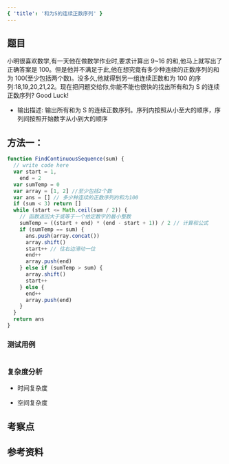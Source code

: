 ```yaml
---
{ 'title': '和为S的连续正数序列' }
---
```


## 题目

小明很喜欢数学,有一天他在做数学作业时,要求计算出 9~16 的和,他马上就写出了正确答案是 100。但是他并不满足于此,他在想究竟有多少种连续的正数序列的和为 100(至少包括两个数)。没多久,他就得到另一组连续正数和为 100 的序列:18,19,20,21,22。现在把问题交给你,你能不能也很快的找出所有和为 S 的连续正数序列? Good Luck!

- 输出描述:
  输出所有和为 S 的连续正数序列。序列内按照从小至大的顺序，序列间按照开始数字从小到大的顺序

## 方法一：

```js
function FindContinuousSequence(sum) {
  // write code here
  var start = 1,
    end = 2
  var sumTemp = 0
  var array = [1, 2] //至少包括2个数
  var ans = [] // 多少种连续的正数序列的和为100
  if (sum < 3) return []
  while (start <= Math.ceil(sum / 2)) {
    // 函数返回大于或等于一个给定数字的最小整数
    sumTemp = ((start + end) * (end - start + 1)) / 2 // 计算和公式
    if (sumTemp == sum) {
      ans.push(array.concat())
      array.shift()
      start++ // 往右边滑动一位
      end++
      array.push(end)
    } else if (sumTemp > sum) {
      array.shift()
      start++
    } else {
      end++
      array.push(end)
    }
  }
  return ans
}
```

### 测试用例

```js
```

### 复杂度分析

- 时间复杂度

- 空间复杂度

## 考察点

## 参考资料
